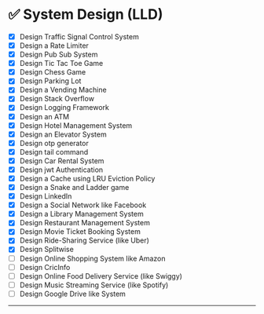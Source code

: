 # ✅ System Design (LLD)

- [x] Design Traffic Signal Control System
- [x] Design a Rate Limiter
- [x] Design Pub Sub System
- [x] Design Tic Tac Toe Game
- [x] Design Chess Game
- [x] Design Parking Lot
- [x] Design a Vending Machine
- [x] Design Stack Overflow
- [x] Design Logging Framework
- [x] Design an ATM
- [x] Design Hotel Management System
- [x] Design an Elevator System
- [x] Design otp generator
- [x] Design tail command
- [x] Design Car Rental System
- [x] Design jwt Authentication
- [x] Design a Cache using LRU Eviction Policy
- [x] Design a Snake and Ladder game
- [x] Design LinkedIn
- [x] Design a Social Network like Facebook
- [x] Design a Library Management System
- [x] Design Restaurant Management System
- [x] Design Movie Ticket Booking System
- [x] Design Ride-Sharing Service (like Uber)
- [x] Design Splitwise
- [ ] Design Online Shopping System like Amazon
- [ ] Design CricInfo
- [ ] Design Online Food Delivery Service (like Swiggy)
- [ ] Design Music Streaming Service (like Spotify)
- [ ] Design Google Drive like System

---
